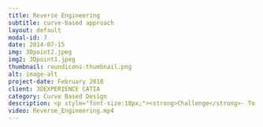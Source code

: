 ```yaml
---
title: Reverse Engineering
subtitle: curve-based approach
layout: default
modal-id: 7
date: 2014-07-15
img: 3Dpoint2.jpeg
img2: 3Dpoint1.jpeg
thumbnail: roundicons-thumbnail.png
alt: image-alt
project-date: February 2018
client: 3DEXPERIENCE CATIA
category: Curve Based Design
description: <p style="font-size:18px;"><strong>Challenge</strong>- To generate a mesh from a <font color="ffaa71">3D point cloud data</font> and to create a <font color="ffaa71">Class A</font> surface by using curve-based approach.</p>
video: Reverse_Engineering.mp4
---
```

